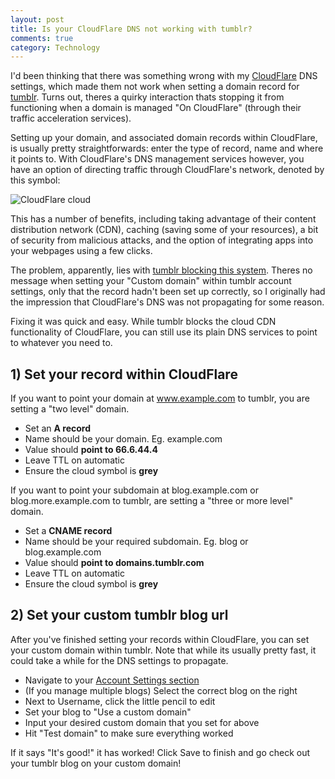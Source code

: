 ```yaml
---
layout: post
title: Is your CloudFlare DNS not working with tumblr?
comments: true
category: Technology
---
```


I'd been thinking that there was something wrong with my [CloudFlare](http://www.cloudflare.com) DNS settings, which made them not work when setting a domain record for [tumblr](http://www.tumblr.com). Turns out, theres a quirky interaction thats stopping it from functioning when a domain is managed "On CloudFlare" (through their traffic acceleration services). 

<!--break-->

Setting up your domain, and associated domain records within CloudFlare, is usually pretty straightforwards: enter the type of record, name and where it points to. With CloudFlare's DNS management services however, you have an option of directing traffic through CloudFlare's network, denoted by this symbol:

![CloudFlare cloud](http://i.imgur.com/erqaK4S.png)

This has a number of benefits, including taking advantage of their content distribution network (CDN), caching (saving some of your resources), a bit of security from malicious attacks, and the option of integrating apps into your webpages using a few clicks. 

The problem, apparently, lies with [tumblr blocking this system](https://support.cloudflare.com/hc/en-us/articles/200168566-How-do-I-add-a-Tumblr-custom-domain-). Theres no message when setting your "Custom domain" within tumblr account settings, only that the record hadn't been set up correctly, so I originally had the impression that CloudFlare's DNS was not propagating for some reason. 

Fixing it was quick and easy. While tumblr blocks the cloud CDN functionality of CloudFlare, you can still use its plain DNS services to point to whatever you need to.

## 1) Set your record within CloudFlare

If you want to point your domain at www.example.com to tumblr, you are setting a "two level" domain. 

- Set an <b>A record</b>
- Name should be your domain. Eg. example.com
- Value should <b>point to 66.6.44.4</b>
- Leave TTL on automatic
- Ensure the cloud symbol is <b>grey</b>

If you want to point your subdomain at blog.example.com or blog.more.example.com to tumblr, are setting a "three or more level" domain. 

- Set a <b>CNAME record</b>
- Name should be your required subdomain. Eg. blog or blog.example.com
- Value should <b>point to domains.tumblr.com</b>
- Leave TTL on automatic
- Ensure the cloud symbol is <b>grey</b>

## 2) Set your custom tumblr blog url

After you've finished setting your records within CloudFlare, you can set your custom domain within tumblr. Note that while its usually pretty fast, it could take a while for the DNS settings to propagate.

- Navigate to your [Account Settings section](https://www.tumblr.com/settings)
- (If you manage multiple blogs) Select the correct blog on the right
- Next to Username, click the little pencil to edit
- Set your blog to "Use a custom domain"
- Input your desired custom domain that you set for above
- Hit "Test domain" to make sure everything worked

If it says "It's good!" it has worked! Click Save to finish and go check out your tumblr blog on your custom domain!